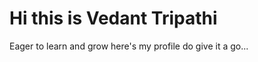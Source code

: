 # Hi this is Vedant Tripathi 
Eager to learn and grow here's my profile do give it a go...
<!---
Vedantrip/Vedantrip is a ✨ special ✨ repository because its `README.md` (this file) appears on your GitHub profile.
You can click the Preview link to take a look at your changes.
--->
